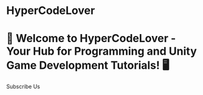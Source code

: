# HyperCodeLover
# 🚀 Welcome to HyperCodeLover - Your Hub for Programming and Unity Game Development Tutorials! 🖥️

Subscribe Us
